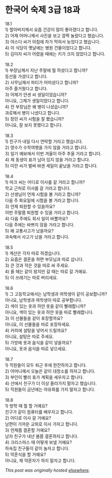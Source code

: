 # 한국어 숙제 3급 18과

<p>18.1<br>1) &#54624;&#50500;&#48260;&#51648;&#44760;&#49436; &#50836;&#51608; &#44148;&#44053;&#51060; &#47566;&#51060; &#51339;&#50500;&#51276;&#45796;&#44256; &#54633;&#45768;&#45796;.<br>2) &#50612;&#51228; &#50612;&#47672;&#45768;&#44760;&#49436; &#49324;&#51652;&#51012; &#48372;&#44256; &#44636;&#51677; &#45440;&#46992;&#45796;&#44256; &#54664;&#49845;&#45768;&#45796;.<br>3) &#50556;&#49828;&#45796; &#50472;&#44032; &#50500;&#52840;&#50640; &#52264;&#44032; &#47561;&#54784;&#49436; &#45734;&#50632;&#45796;&#44256; &#54664;&#49845;&#45768;&#45796;.<br>4) &#51060; &#49885;&#45817;&#51060; &#50715;&#45216;&#50640;&#45716; &#48337;&#50896; &#44148;&#47932;&#51060;&#50632;&#45796;&#44256; &#54633;&#45768;&#45796;.<br>5) &#44608;&#48120;&#51088; &#50472;&#44032; &#50612;&#47160;&#51012; &#46412;&#50640;&#45716; &#53412;&#44032; &#53356;&#51648; &#50506;&#50520;&#45796;&#44256; &#54633;&#45768;&#45796;.<br><br>18.2<br>1) &#48512;&#51109;&#45784;&#44760;&#49436; &#51648;&#45212; &#51452;&#47568;&#50640; &#47960; &#54616;&#49512;&#45796;&#44256; &#54633;&#45768;&#44620;?<br>&#46321;&#49328;&#51012; &#44032;&#49512;&#45796;&#44256; &#54633;&#45768;&#45796;.<br>2) &#49324;&#47924;&#45784;&#44760;&#49436; &#54028;&#54000;&#44032; &#50612;&#46496;&#49512;&#45796;&#44256; &#54633;&#45768;&#44620;?<br>&#50500;&#51452; &#51600;&#44144;&#50912;&#45796;&#44256; &#54633;&#45768;&#45796;.<br>3) &#50612;&#51228;&#44032; &#50560;&#49468; &#50472; &#49373;&#51068;&#51060;&#50632;&#49845;&#45768;&#44620;?<br>&#50500;&#45768;&#50836;, &#44536;&#51228;&#44032; &#49373;&#51068;&#51060;&#50632;&#45796;&#44256; &#54633;&#45768;&#45796;.<br>4) &#51204; &#48512;&#51109;&#45784;&#51008; &#50780; &#48337;&#51060; &#45208;&#49512;&#49845;&#45768;&#44620;?<br>&#44284;&#47196;&#54644;&#49436; &#48337;&#51060; &#45208;&#49512;&#45796;&#44256; &#54633;&#45768;&#45796;.<br>5) &#51221;&#48124; &#50472;&#44032; &#49884;&#54744;&#51012; &#51096; &#48420;&#49845;&#45768;&#44620;?<br>&#50500;&#45768;&#50836;, &#51096; &#48372;&#51648; &#47803;&#54664;&#45796;&#44256; &#54633;&#45768;&#45796;.<br><br>18.3<br>1) &#52828;&#44396;&#44032; &#45236;&#51068; &#45796;&#49884; &#50672;&#46973;&#54624; &#44144;&#46972;&#44256; &#54664;&#49845;&#45768;&#45796;.<br>2) &#50689;&#49688;&#44032; &#49688;&#54617;&#50668;&#54665;&#51012; &#44032;&#51648; &#50506;&#51012; &#44144;&#46972;&#44256; &#54633;&#45768;&#45796;.<br>3) &#51068;&#44592; &#50696;&#48372;&#50640;&#49436; &#51060;&#48264; &#44200;&#50872;&#51060; &#50500;&#51452; &#52628;&#50872; &#44144;&#46972;&#44256; &#54633;&#45768;&#45796;.<br>4) &#51228; &#46041;&#49373;&#51060; &#54364;&#44032; &#45224;&#50500; &#51080;&#51648; &#50506;&#51012; &#44144;&#46972;&#44256; &#54633;&#45768;&#45796;.<br>5) &#48120;&#46976; &#50472;&#44032; &#48268;&#50024; &#48148;&#44176; &#49464;&#51068;&#51060; &#45149;&#45228;&#51012; &#44144;&#46972;&#44256; &#54633;&#45768;&#45796;.<br><br>18.4<br>1) &#47560;&#53356; &#50472;&#45716; &#50612;&#46356;&#47196; &#51060;&#49324;&#47484; &#44040; &#44144;&#46972;&#44256; &#54633;&#45768;&#44620;?<br>&#54617;&#44368; &#44540;&#52376;&#47196; &#51060;&#49324;&#47484; &#44040; &#44144;&#46972;&#44256; &#54633;&#45768;&#45796;.<br>2) &#49440;&#49373;&#45784;&#51060; &#50616;&#51228; &#49884;&#54744;&#51012; &#48380; &#44144;&#46972;&#44256; &#54633;&#45768;&#44620;?<br>&#45796;&#51020; &#51452; &#54868;&#50836;&#51068;&#50640; &#49884;&#54744;&#51012; &#48380; &#44144;&#46972;&#44256; &#54633;&#45768;&#45796;.<br>3) &#50616;&#51228; &#53748;&#50896;&#54624; &#49688; &#51080;&#51012;&#44620;&#50836;?<br>&#51060;&#48264; &#51452;&#47568;&#52196; &#53748;&#50896;&#54624; &#49688; &#51080;&#51012; &#44144;&#46972;&#44256; &#54633;&#45768;&#45796;.<br>4) &#45796;&#51020; &#51452;&#50640;&#46020; &#54924;&#49324; &#51068;&#51060; &#48148;&#49248;&#44620;&#50836;?<br>&#45796;&#51020; &#51452;&#50640;&#45716; &#48148;&#49240;&#51648; &#50506;&#51012; &#44144;&#46972;&#44256; &#54633;&#45768;&#45796;.<br>5) &#50780; &#44368;&#53685;&#49324;&#44256;&#44032; &#45228;&#51012;&#44620;&#50836;?<br>&#44284;&#49549;&#54644;&#49436; &#49324;&#44256;&#44032; &#45228;&#51012; &#44144;&#46972;&#44256; &#54633;&#45768;&#45796;.<br><br>18.5<br>1) &#44228;&#49328;&#51008; &#44033;&#51088; &#46384;&#47196; &#54616;&#44192;&#49845;&#45768;&#45796;.<br>2) &#50836;&#51608;&#51008; &#44208;&#54844;&#51012; &#54616;&#47732; &#48512;&#47784;&#45784;&#44284; &#46384;&#47196; &#49341;&#45768;&#45796;.<br>3) &#53360; &#44163;&#44284; &#51089;&#51008; &#44163;&#51012; &#46384;&#47196; &#49912; &#51452;&#49464;&#50836;.<br>4) &#50732; &#46412;&#45716; &#44057;&#51060; &#50772;&#51648;&#47564; &#44040; &#46412;&#45716; &#46384;&#47196; &#44040; &#44144;&#50696;&#50836;.<br>5) &#51060; &#50416;&#47112;&#44592;&#45716; &#46384;&#47196; &#48260;&#47532;&#49464;&#50836;.<br><br>18.6<br>1) &#44536; &#44256;&#46321;&#54617;&#44368;&#50640;&#49436;&#45716; &#45224;&#54617;&#49373;&#44284; &#50668;&#54617;&#49373;&#51060; &#44057;&#51060; &#44277;&#48372;&#54633;&#45768;&#44620;?<br>&#50500;&#45768;&#50836;, &#45224;&#54617;&#49373;&#44284; &#50668;&#54617;&#49373;&#51060; &#46384;&#47196; &#44277;&#48512;&#54633;&#45768;&#45796;.<br>2) &#49353;&#51060; &#51080;&#45716; &#50743;&#44284; &#54616;&#50560; &#50743;&#51012; &#44057;&#51060; &#48744;&#47000;&#54633;&#45768;&#44620;?<br>&#50500;&#45768;&#50836;, &#49353;&#51060; &#51080;&#45716; &#50743;&#44284; &#54616;&#50560; &#50743;&#51012; &#46384;&#47196; &#48744;&#47000;&#54633;&#45768;&#45796;.<br>3) &#51060; &#49440;&#47932;&#46308;&#51012; &#44057;&#51060; &#54252;&#51109;&#54624;&#44620;&#50836;?<br>&#50500;&#45768;&#50836;, &#51060; &#49440;&#47932;&#46308;&#51012; &#46384;&#47196; &#54252;&#51109;&#54616;&#49464;&#50836;.<br>4) &#52964;&#54588;&#50640; &#49444;&#53461;&#51012; &#45347;&#50612;&#49436; &#46300;&#47540;&#44620;&#50836;?<br>&#50500;&#45768;&#50836;, &#49444;&#53461;&#51008; &#46384;&#47196; &#51452;&#49464;&#50836;.<br>5) &#44032;&#48169;&#50640; &#50743;&#44284; &#51020;&#49885;&#51012; &#44057;&#51060; &#45347;&#51012;&#44620;&#50836;?<br>&#50500;&#45768;&#50836;, &#50743;&#44284; &#51020;&#49885;&#51012; &#46384;&#47196; &#45347;&#51004;&#49464;&#50836;.<br><br>18.7<br>1) &#51649;&#50896;&#46308;&#51060; &#47784;&#46160; &#53748;&#44540; &#54980;&#50640; &#54620;&#51092;&#54616;&#51088;&#44256; &#54633;&#45768;&#45796;.<br>2) &#50612;&#47672;&#45768;&#44760;&#49436; &#50724;&#45720;&#51008; &#44057;&#51060; &#45824;&#52397;&#49548;&#47484; &#54616;&#51088;&#44256; &#54633;&#45768;&#45796;.<br>3) &#48512;&#51064;&#51060; &#48744;&#47532; &#55092;&#44032; &#44228;&#54925;&#51012; &#49464;&#50864;&#51088;&#44256; &#54633;&#45768;&#45796;.<br>4) &#49328;&#50640;&#49436; &#52828;&#44396;&#44032; &#45908; &#51060;&#49345; &#50732;&#46972;&#44032;&#51648; &#47568;&#51088;&#44256; &#54664;&#49845;&#45768;&#45796;.<br>5) &#51649;&#50896;&#46308;&#51060; &#44552;&#45380;&#50640;&#45716; &#50556;&#50976;&#54924;&#47484; &#44032;&#51648; &#47568;&#51088;&#44256; &#54633;&#45768;&#45796;.<br><br>18.8<br>1) &#48169;&#54617; &#46412; &#47960; &#54624; &#44144;&#50696;&#50836;?<br>&#52828;&#44396;&#44032; &#44057;&#51060; &#52980;&#54504;&#53552;&#47484; &#48176;&#50864;&#51088;&#44256; &#54633;&#45768;&#45796;.<br>2) &#50612;&#46356;&#47196; &#51060;&#49324; &#44040; &#44144;&#50696;&#50836;?<br>&#45224;&#54200;&#51060; &#44032;&#44620;&#50868; &#44368;&#50808;&#47196; &#51060;&#49324; &#44032;&#51088;&#44256; &#54633;&#45768;&#45796;.<br>3) &#50616;&#51228;&#52196; &#44208;&#54844;&#54624; &#44144;&#50696;&#50836;?<br>&#45224;&#51088; &#52828;&#44396;&#44032; &#45236;&#45380; &#48388;&#52196; &#44208;&#54844;&#54616;&#51088;&#44256; &#54633;&#45768;&#45796;.<br>4) &#53356;&#47532;&#49828;&#47560;&#49828; &#46412; &#50612;&#46523;&#44172; &#48372;&#45244; &#44144;&#50696;&#50836;?<br>&#54616;&#49689;&#51665; &#52828;&#44396;&#46308;&#51060; &#44057;&#51060; &#45440;&#51088;&#44256; &#54633;&#45768;&#45796;.<br>5) &#50557;&#54844;&#49885;&#51012; &#54624; &#44144;&#50696;&#50836;?<br>&#50500;&#45768;&#50836;, &#51228; &#50557;&#54844;&#51088;&#44032; &#54616;&#51648; &#47568;&#51088;&#44256; &#54633;&#45768;&#45796;.</p>


*This post was originally hosted [elsewhere](http://planspace.blogspot.com/2009/05/3-18.html).*
